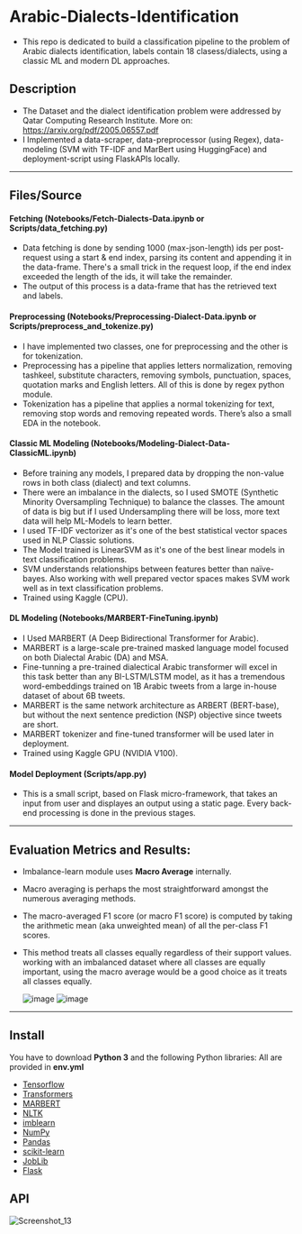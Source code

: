 # Arabic-Dialects-Identification
- This repo is dedicated to build a classification pipeline to the problem of Arabic dialects identification, labels contain 18 clasess/dialects, using a classic ML and modern DL approaches. 

## Description
- The Dataset and the dialect identification problem were addressed by Qatar Computing Research Institute. More on: https://arxiv.org/pdf/2005.06557.pdf
- I Implemented a data-scraper, data-preprocessor (using Regex), data-modeling (SVM with TF-IDF and MarBert using HuggingFace) and deployment-script using FlaskAPIs locally.

---

## Files/Source
#### Fetching (Notebooks/Fetch-Dialects-Data.ipynb or Scripts/data_fetching.py)
- Data fetching is done by sending 1000 (max-json-length) ids per post-request using a start & end index, parsing its content and appending it in the data-frame. There's a small   trick in the request loop, if the end index exceeded the length of the ids, it will take the remainder.
- The output of this process is a data-frame that has the retrieved text and labels.
  
#### Preprocessing (Notebooks/Preprocessing-Dialect-Data.ipynb or Scripts/preprocess_and_tokenize.py)
- I have implemented two classes, one for preprocessing and the other is for tokenization. 
- Preprocessing has a pipeline that applies letters normalization, removing tashkeel, substitute characters, removing symbols, punctuation, spaces, quotation marks and English     letters. All of this is done by regex python module.
- Tokenization has a pipeline that applies a normal tokenizing for text, removing stop words and removing repeated words. There’s also a small EDA in the notebook.
  
#### Classic ML Modeling (Notebooks/Modeling-Dialect-Data-ClassicML.ipynb)
- Before training any models, I prepared data by dropping the non-value rows in both class (dialect) and text columns. 
- There were an imbalance in the dialects, so I used SMOTE (Synthetic Minority Oversampling Technique) to balance the classes. The amount of data is big but if I used             Undersampling there will be loss, more text data will help ML-Models to learn better.
- I used TF-IDF vectorizer as it's one of the best statistical vector spaces used in NLP Classic solutions. 
- The Model trained is LinearSVM as it's one of the best linear models in text classification problems.
- SVM understands relationships between features better than naïve-bayes. Also working with well prepared vector spaces makes SVM work well as in text classification problems.
- Trained using Kaggle (CPU).
  
#### DL Modeling (Notebooks/MARBERT-FineTuning.ipynb)
- I Used MARBERT (A Deep Bidirectional Transformer for Arabic).
- MARBERT is a large-scale pre-trained masked language model focused on both Dialectal Arabic (DA) and MSA.
- Fine-tunning a pre-trained dialectical Arabic transformer will excel in this task better than any BI-LSTM/LSTM model, as it has a tremendous word-embeddings trained on 1B       Arabic tweets from a large in-house dataset of about 6B tweets.
- MARBERT is the same network architecture as ARBERT (BERT-base), but without the next sentence prediction (NSP) objective since tweets are short.
- MARBERT tokenizer and fine-tuned transformer will be used later in deployment. 
- Trained using Kaggle GPU (NVIDIA V100).

#### Model Deployment (Scripts/app.py)
- This is a small script, based on Flask micro-framework, that takes an input from user and displayes an output using a static page.
  Every back-end processing is done in the previous stages.
  
---

## Evaluation Metrics and Results:
- Imbalance-learn module uses **Macro Average** internally.
- Macro averaging is perhaps the most straightforward amongst the numerous averaging methods.
- The macro-averaged F1 score (or macro F1 score) is computed by taking the arithmetic mean (aka unweighted mean) of all the per-class F1 scores.
- This method treats all classes equally regardless of their support values.
  working with an imbalanced dataset where all classes are equally important, using the macro average would be a good choice as it treats all classes equally.
  
  ![image](https://user-images.githubusercontent.com/36515196/158068910-f54e4753-9b46-4a0c-99ec-7974128deb73.png)
  ![image](https://user-images.githubusercontent.com/36515196/158068918-d08e985a-b4c8-4cf9-94fe-c9618770d780.png)

--- 

## Install
You have to download **Python 3** and the following Python libraries:
All are provided in **env.yml**

- [Tensorflow](https://www.tensorflow.org/)
- [Transformers](https://huggingface.co/docs/transformers/index)
- [MARBERT](https://huggingface.co/UBC-NLP/MARBERT)
- [NLTK](https://www.nltk.org/)
- [imblearn](https://imbalanced-learn.org/stable/)
- [NumPy](http://www.numpy.org/)
- [Pandas](http://pandas.pydata.org)
- [scikit-learn](http://scikit-learn.org/stable/)
- [JobLib](https://joblib.readthedocs.io/en/latest/)
- [Flask](https://flask.palletsprojects.com/)

## API
![Screenshot_13](https://user-images.githubusercontent.com/36515196/158060575-32fda8d5-6272-4cd6-87ff-461b99335ca3.png)

